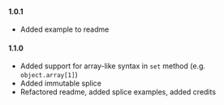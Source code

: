 #### 1.0.1
- Added example to readme

#### 1.1.0
- Added support for array-like syntax in `set` method (e.g. `object.array[1]`)
- Added immutable splice
- Refactored readme, added splice examples, added credits
